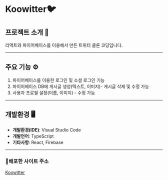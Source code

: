 # Koowitter🐦

## 프로젝트 소개 📝

리액트와 파이어베이스를 이용해서 만든 트위터 클론 코딩입니다.

---

## 주요 기능 ⚙️
1. 파이어베이스를 이용한 로그인 및 소셜 로그인 기능
2. 파이어베이스 DB에 게시글 생성(텍스트, 이미지)- 게시글 삭제 및 수정 가능
3. 사용자 프로필 설정(이름, 이미지) - 수정 가능

---

## 개발환경 🖥

- **개발환경(IDE)**: Visual Studio Code
- **개발언어**: TypeScript
- **기타사항**: React, Firebase

---

### 🔗배포한 사이트 주소
[Koowitter](https://koowitter-7bc74.web.app/)



